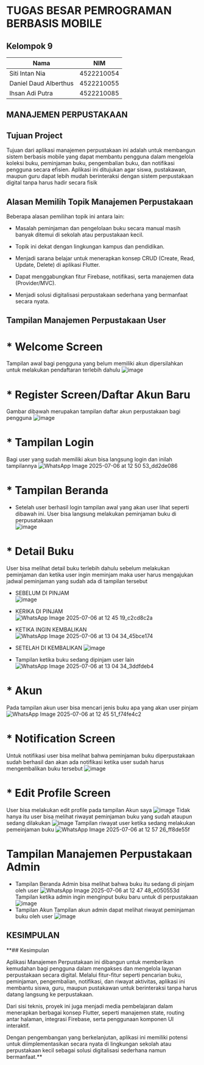 # TUGAS BESAR PEMROGRAMAN BERBASIS MOBILE

## Kelompok 9

| Nama                  | NIM        |
|-----------------------|------------|
| Siti Intan Nia        | 4522210054 |
| Daniel Daud Alberthus | 4522210055 |
| Ihsan Adi Putra       | 4522210085 |

## MANAJEMEN PERPUSTAKAAN
## Tujuan Project
Tujuan dari aplikasi manajemen perpustakaan ini adalah untuk membangun sistem berbasis mobile yang dapat membantu pengguna dalam mengelola koleksi buku, peminjaman buku, pengembalian buku, dan notifikasi pengguna secara efisien. Aplikasi ini ditujukan agar siswa, pustakawan, maupun guru dapat lebih mudah berinteraksi dengan sistem perpustakaan digital tanpa harus hadir secara fisik

## Alasan Memilih Topik Manajemen Perpustakaan
Beberapa alasan pemilihan topik ini antara lain:
- Masalah peminjaman dan pengelolaan buku secara manual masih banyak ditemui di sekolah atau perpustakaan kecil.

- Topik ini dekat dengan lingkungan kampus dan pendidikan.

- Menjadi sarana belajar untuk menerapkan konsep CRUD (Create, Read, Update, Delete) di aplikasi Flutter.

- Dapat menggabungkan fitur Firebase, notifikasi, serta manajemen data (Provider/MVC).

- Menjadi solusi digitalisasi perpustakaan sederhana yang bermanfaat secara nyata.


## Tampilan Manajemen Perpustakaan User
# * Welcome Screen
Tampilan awal bagi pengguna yang belum memiliki akun dipersilahkan untuk melakukan pendaftaran terlebih dahulu
![image](https://github.com/user-attachments/assets/e7e81600-9681-4ce1-83ea-57bc4267b440) 

# * Register Screen/Daftar Akun Baru
Gambar dibawah merupakan tampilan daftar akun perpustakaan bagi pengguna
![image](https://github.com/user-attachments/assets/ddd0ed7a-550b-4d33-b04c-e336c5598a91)

# * Tampilan Login
Bagi user yang sudah memiliki akun bisa langsung login dan inilah tampilannya
![WhatsApp Image 2025-07-06 at 12 50 53_dd2de086](https://github.com/user-attachments/assets/bde93e95-e912-418c-87cb-9ede0103cf7a)

# * Tampilan Beranda
* Setelah user berhasil login tampilan awal yang akan user lihat seperti dibawah ini.
User bisa langsung melakukan peminjaman buku di perpusatakaan<br> 
![image](https://github.com/user-attachments/assets/52929787-faf8-4177-b87e-b698571ae526)

# * Detail Buku
User bisa melihat detail buku terlebih dahulu sebelum melakukan peminjaman dan ketika user ingin meminjam maka user harus mengajukan jadwal peminjaman yang sudah ada di tampilan tersebut
* SEBELUM DI PINJAM<br>
![image](https://github.com/user-attachments/assets/3131a286-7f66-4fd9-94e4-23af0ff5972a)

* KERIKA DI PINJAM
![WhatsApp Image 2025-07-06 at 12 45 19_c2cd8c2a](https://github.com/user-attachments/assets/dec4d81d-8225-4062-aa3c-514452f7cdbc)

* KETIKA INGIN KEMBALIKAN
![WhatsApp Image 2025-07-06 at 13 04 34_45bce174](https://github.com/user-attachments/assets/3ce96d9e-fe1a-4f4d-8abb-23187fbbf71d)

* SETELAH DI KEMBALIKAN
![image](https://github.com/user-attachments/assets/27f03340-b608-4158-b1de-3c5f6f95d7eb)

* Tampilan ketika buku sedang dipinjam user lain
![WhatsApp Image 2025-07-06 at 13 04 34_3ddfdeb4](https://github.com/user-attachments/assets/729eb139-69a4-4072-a84d-526d95b696cb)

# * Akun
  Pada tampilan akun user bisa mencari jenis buku apa yang akan user pinjam
  ![WhatsApp Image 2025-07-06 at 12 45 51_f74fe4c2](https://github.com/user-attachments/assets/9b6b1334-1cd3-455b-a1b2-e26faab591ae)

# * Notification Screen
  Untuk notifikasi user bisa melihat bahwa peminjaman buku diperpustakaan sudah berhasil dan akan ada notifikasi ketika user sudah harus mengembalikan buku tersebut
  ![image](https://github.com/user-attachments/assets/db93fec8-1601-43be-bcd3-5907c46b7484)

# * Edit Profile Screen
  User bisa melakukan edit profile pada tampilan Akun saya
  ![image](https://github.com/user-attachments/assets/76f976e5-f72a-48ae-b51f-d508ec0e72b5)
  Tidak hanya itu user bisa melihat riwayat peminjaman buku yang sudah ataupun sedang dilakukan
![image](https://github.com/user-attachments/assets/8890c6de-7b1b-4634-82ca-e8363eee2b99)
  Tampilan riwayat user ketika sedang melakukan pemeinjaman buku
  ![WhatsApp Image 2025-07-06 at 12 57 26_ff8de55f](https://github.com/user-attachments/assets/fac6e124-7328-4eb3-9e90-ba736c69ef3f)

# Tampilan Manajemen Perpustakaan Admin
* Tampilan Beranda
  Admin bisa melihat bahwa buku itu sedang di pinjam oleh user
  ![WhatsApp Image 2025-07-06 at 12 47 48_e050553d](https://github.com/user-attachments/assets/b6956485-632d-4691-b9a8-4a8b18632155)
  Tampilan ketika admin ingin menginput buku baru untuk di perpustakaan
  ![image](https://github.com/user-attachments/assets/2e9f9a5b-0cde-40b7-b502-f36b6ee454fa)
* Tampilan Akun
  Tampilan akun admin dapat melihat riwayat peminjaman buku oleh user
  ![image](https://github.com/user-attachments/assets/12388c1a-937f-4f2f-90ce-cad2a88fdc91)

## KESIMPULAN
**## Kesimpulan

Aplikasi Manajemen Perpustakaan ini dibangun untuk memberikan kemudahan bagi pengguna dalam mengakses dan mengelola layanan perpustakaan secara digital. Melalui fitur-fitur seperti pencarian buku, peminjaman, pengembalian, notifikasi, dan riwayat aktivitas, aplikasi ini membantu siswa, guru, maupun pustakawan untuk berinteraksi tanpa harus datang langsung ke perpustakaan.

Dari sisi teknis, proyek ini juga menjadi media pembelajaran dalam menerapkan berbagai konsep Flutter, seperti manajemen state, routing antar halaman, integrasi Firebase, serta penggunaan komponen UI interaktif.

Dengan pengembangan yang berkelanjutan, aplikasi ini memiliki potensi untuk diimplementasikan secara nyata di lingkungan sekolah atau perpustakaan kecil sebagai solusi digitalisasi sederhana namun bermanfaat.**
